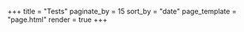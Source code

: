 +++
title = "Tests"
paginate_by = 15
sort_by = "date"
page_template = "page.html"
render = true
+++
<br/>
